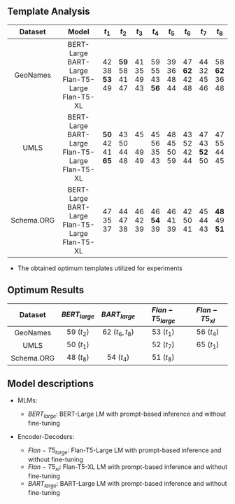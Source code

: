 
## Template Analysis 

|  Dataset   |                          Model                          |               $t_1$                |             $t_2$              |           $t_3$            |             $t_4$             |           $t_5$            |             $t_6$              |             $t_7$              |              $t_8$               |
|:----------:|:-------------------------------------------------------:|:----------------------------------:|:------------------------------:|:--------------------------:|:-----------------------------:|:--------------------------:|:------------------------------:|:------------------------------:|:--------------------------------:|
|  GeoNames  | BERT-Large<br>BART-Large<br>Flan-T5-Large<br>Flan-T5-XL |   42 <br> 38 <br> **53** <br> 49   | **59** <br> 58 <br> 41 <br> 47 | 41 <br> 35 <br> 49 <br> 43 | 59<br> 55 <br> 43 <br> **56** | 39 <br> 36 <br> 48 <br> 44 | 47 <br> **62** <br> 42 <br> 48 |   44 <br> 32 <br> 45 <br> 46   |  58 <br> **62** <br> 36 <br> 48  |
|    UMLS    | BERT-Large<br>BART-Large<br>Flan-T5-Large<br>Flan-T5-XL | **50** <br> 42 <br> 41 <br> **65** |   43 <br> 50 <br> 44 <br> 48   |  45 <br> <br> 49 <br> 49   |  45 <br> 56 <br> 35 <br> 43   | 48 <br> 45 <br> 50 <br> 59 |   43 <br> 52 <br> 42 <br> 44   | 47 <br> 43 <br> **52** <br> 50 |    47 <br> 55 <br> 44 <br> 45    |
| Schema.ORG | BERT-Large<br>BART-Large<br>Flan-T5-Large<br>Flan-T5-XL |      47 <br> 35 <br> 37 <br>       |    44 <br> 47 <br> 38 <br>     |  46 <br> 42 <br> 39 <br>   |  46 <br> **54** <br> 39<br>   |  46  <br> 41 <br> 39 <br>  |    42  <br> 50 <br> 41 <br>    |    45 <br> 44 <br> 43 <br>     | **48**  <br> 49 <br> **51** <br> |

* The obtained optimum templates utilized for experiments

## Optimum Results

|  Dataset   | $BERT_{large}$ | $BART_{large}$  | $Flan-T5_{large}$ | $Flan-T5_{xl}$ |
|:----------:|:--------------:|:---------------:|:-----------------:|:--------------:|
|  GeoNames  |   59 $(t_2)$   | 62 $(t_6, t_8)$ |    53 $(t_1)$     |   56 $(t_4)$   |
|  UMLS      |   50 $(t_1)$   |                 |    52 $(t_7)$     |   65 $(t_1)$   |
| Schema.ORG |   48 $(t_8)$   |   54 $(t_4)$    |    51 $(t_8)$     |                |


## Model descriptions

- MLMs:
  * $BERT_{large}$: BERT-Large LM with prompt-based inference and without fine-tuning

- Encoder-Decoders:
  * $Flan-T5_{large}$: Flan-T5-Large LM with prompt-based inference and without fine-tuning
  * $Flan-T5_{xl}$: Flan-T5-XL LM with prompt-based inference and without fine-tuning
  * $BART_{large}$: BART-Large LM with prompt-based inference and without fine-tuning
